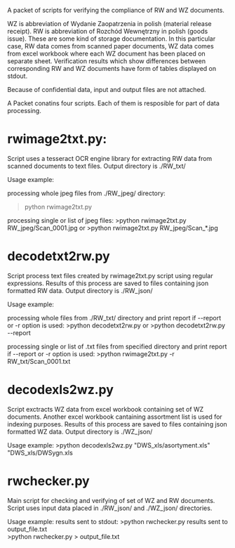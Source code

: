 A packet of scripts for verifying the compliance of RW and WZ documents. 

WZ is abbreviation of Wydanie Zaopatrzenia in polish (material release receipt). RW is abbreviation of Rozchód Wewnętrzny in polish (goods issue). These are some kind of storage documentation.
In this particular case, RW data comes from scanned paper documents, WZ data comes from excel workbook where each WZ document has been placed on separate sheet. Verification results which show differences between corresponding RW and WZ documents have form of tables displayed on stdout.

Because of confidential data, input and output files are not attached.

A Packet conatins four scripts. Each of them is resposible for part of data processing.

# rwimage2txt.py:
Script uses a tesseract OCR engine library for extracting RW data from scanned documents to text files. Output directory is ./RW_txt/

Usage example:

processing whole jpeg files from ./RW_jpeg/ directory:
>python rwimage2txt.py

processing single or list of jpeg files:
    >python rwimage2txt.py RW_jpeg/Scan_0001.jpg
    or
    >python rwimage2txt.py RW_jpeg/Scan_*.jpg

# decodetxt2rw.py
Script process text files created by rwimage2txt.py script using regular expressions. Results of this process are saved to files  containing json formatted RW data. Output directory is ./RW_json/

Usage example:

processing whole files from ./RW_txt/ directory and print report if --report or -r option is used:
    >python decodetxt2rw.py
    or
    >python decodetxt2rw.py --report

processing single or list of .txt files from specified directory and print report if --report or -r option is used:
    >python rwimage2txt.py -r RW_txt/Scan_0001.txt


# decodexls2wz.py
Script exctracts WZ data from excel workbook containing set of WZ documents. Another excel workbook cantaining assortment list is used for indexing purposes. Results of this process are saved to files containing json formatted WZ data. Output directory is ./WZ_json/

Usage example:
    >python decodexls2wz.py "DWS_xls/asortyment.xls" "DWS_xls/DWSygn.xls


# rwchecker.py
Main script for checking and verifying of set of WZ and RW documents. Script uses input data placed in ./RW_json/ and ./WZ_json/ directories.

Usage example:
results sent to stdout:
    >python rwchecker.py
results sent to output_file.txt     
    >python rwchecker.py > output_file.txt

